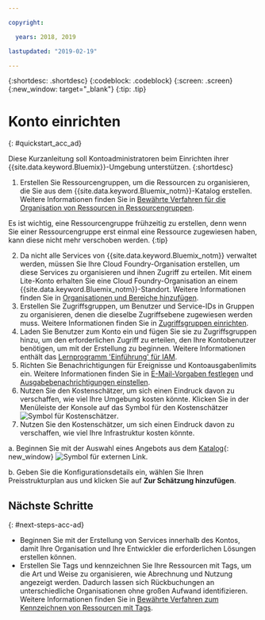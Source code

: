 ```yaml
---

copyright:

  years: 2018, 2019

lastupdated: "2019-02-19"

---
```


{:shortdesc: .shortdesc}
{:codeblock: .codeblock}
{:screen: .screen}
{:new_window: target="_blank"}
{:tip: .tip}

# Konto einrichten
{: #quickstart_acc_ad}

Diese Kurzanleitung soll Kontoadministratoren beim Einrichten ihrer {{site.data.keyword.Bluemix}}-Umgebung unterstützen. 
{:shortdesc}

1. Erstellen Sie Ressourcengruppen, um die Ressourcen zu organisieren, die Sie aus dem {{site.data.keyword.Bluemix_notm}}-Katalog erstellen. Weitere Informationen finden Sie in [Bewährte Verfahren für die Organisation von Ressourcen in Ressourcengruppen](/docs/resources?topic=resources-bp_resourcegroups).

  Es ist wichtig, eine Ressourcengruppe frühzeitig zu erstellen, denn wenn Sie einer Ressourcengruppe erst einmal eine Ressource zugewiesen haben, kann diese nicht mehr verschoben werden.
  {:tip}
  
2. Da nicht alle Services von {{site.data.keyword.Bluemix_notm}} verwaltet werden, müssen Sie Ihre Cloud Foundry-Organisation erstellen, um diese Services zu organisieren und ihnen Zugriff zu erteilen. Mit einem Lite-Konto erhalten Sie eine Cloud Foundry-Organisation an einem {{site.data.keyword.Bluemix_notm}}-Standort. Weitere Informationen finden Sie in [Organisationen und Bereiche hinzufügen](/docs/account?topic=account-orgsspacesusers). 
3. Erstellen Sie Zugriffsgruppen, um Benutzer und Service-IDs in Gruppen zu organisieren, denen die dieselbe Zugriffsebene zugewiesen werden muss. Weitere Informationen finden Sie in [Zugriffsgruppen einrichten](/docs/iam?topic=iam-groups).
4. Laden Sie Benutzer zum Konto ein und fügen Sie sie zu Zugriffsgruppen hinzu, um den erforderlichen Zugriff zu erteilen, den Ihre Kontobenutzer benötigen, um mit der Erstellung zu beginnen. Weitere Informationen enthält das [Lernprogramm 'Einführung' für IAM](/docs/iam?topic=iam-getstarted).
5. Richten Sie Benachrichtigungen für Ereignisse und Kontoausgabenlimits ein. Weitere Informationen finden Sie in [E-Mail-Vorgaben festlegen](/docs/account?topic=account-email-prefs) und [Ausgabebenachrichtigungen einstellen](/docs/billing-usage?topic=billing-usage-spending). 
6. Nutzen Sie den Kostenschätzer, um sich einen Eindruck davon zu verschaffen, wie viel Ihre Umgebung kosten könnte. Klicken Sie in der Menüleiste der Konsole auf das Symbol für den Kostenschätzer ![Symbol für Kostenschätzer](../icons/Estimator.svg). 
7. Nutzen Sie den Kostenschätzer, um sich einen Eindruck davon zu verschaffen, wie viel Ihre Infrastruktur kosten könnte. 
  
  a. Beginnen Sie mit der Auswahl eines Angebots aus dem [Katalog](https://cloud.ibm.com/catalog){: new_window} ![Symbol für externen Link](../icons/launch-glyph.svg). 
  
  b. Geben Sie die Konfigurationsdetails ein, wählen Sie Ihren Preisstrukturplan aus und klicken Sie auf **Zur Schätzung hinzufügen**.

## Nächste Schritte
{: #next-steps-acc-ad}

* Beginnen Sie mit der Erstellung von Services innerhalb des Kontos, damit Ihre Organisation und Ihre Entwickler die erforderlichen Lösungen erstellen können.  
* Erstellen Sie Tags und kennzeichnen Sie Ihre Ressourcen mit Tags, um die Art und Weise zu organisieren, wie Abrechnung und Nutzung angezeigt werden. Dadurch lassen sich Rückbuchungen an unterschiedliche Organisationen ohne großen Aufwand identifizieren. Weitere Informationen finden Sie in [Bewährte Verfahren zum Kennzeichnen von Ressourcen mit Tags](/docs/account?topic=account-account_setup#tags). 
